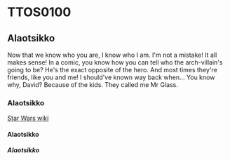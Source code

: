 # TTOS0100

## Alaotsikko

Now that we know who you are, I know who I am. I'm not a mistake! It all makes sense! In a comic, you know how you can tell who the arch-villain's going to be? He's the exact opposite of the hero. And most times they're friends, like you and me! I should've known way back when... You know why, David? Because of the kids. They called me Mr Glass.

### Alaotsikko

[Star Wars wiki](http://starwars.wikia.com/wiki/Main_Page)

#### Alaotsikko

##### Alaotsikko
